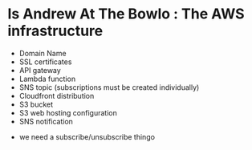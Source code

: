 # Is Andrew At The Bowlo : The AWS infrastructure

* Domain Name
* SSL certificates
* API gateway
* Lambda function
* SNS topic (subscriptions must be created individually)
* Cloudfront distribution
* S3 bucket
* S3 web hosting configuration
* SNS notification
- we need a subscribe/unsubscribe thingo
